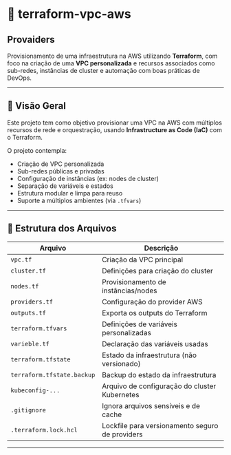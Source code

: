 # 🚀 terraform-vpc-aws
## Provaiders

Provisionamento de uma infraestrutura na AWS utilizando **Terraform**, com foco na criação de uma **VPC personalizada** e recursos associados como sub-redes, instâncias de cluster e automação com boas práticas de DevOps.

---

## 📘 Visão Geral

Este projeto tem como objetivo provisionar uma VPC na AWS com múltiplos recursos de rede e orquestração, usando **Infrastructure as Code (IaC)** com o Terraform.

O projeto contempla:

- Criação de VPC personalizada
- Sub-redes públicas e privadas
- Configuração de instâncias (ex: nodes de cluster)
- Separação de variáveis e estados
- Estrutura modular e limpa para reuso
- Suporte a múltiplos ambientes (via `.tfvars`)

---

## 📂 Estrutura dos Arquivos

| Arquivo                     | Descrição |
|----------------------------|-----------|
| `vpc.tf`                   | Criação da VPC principal |
| `cluster.tf`               | Definições para criação do cluster |
| `nodes.tf`                 | Provisionamento de instâncias/nodes |
| `providers.tf`             | Configuração do provider AWS |
| `outputs.tf`               | Exporta os outputs do Terraform |
| `terraform.tfvars`         | Definições de variáveis personalizadas |
| `varieble.tf`              | Declaração das variáveis usadas |
| `terraform.tfstate`        | Estado da infraestrutura (não versionado) |
| `terraform.tfstate.backup` | Backup do estado da infraestrutura |
| `kubeconfig-...`           | Arquivo de configuração do cluster Kubernetes |
| `.gitignore`               | Ignora arquivos sensíveis e de cache |
| `.terraform.lock.hcl`      | Lockfile para versionamento seguro de providers |

---
